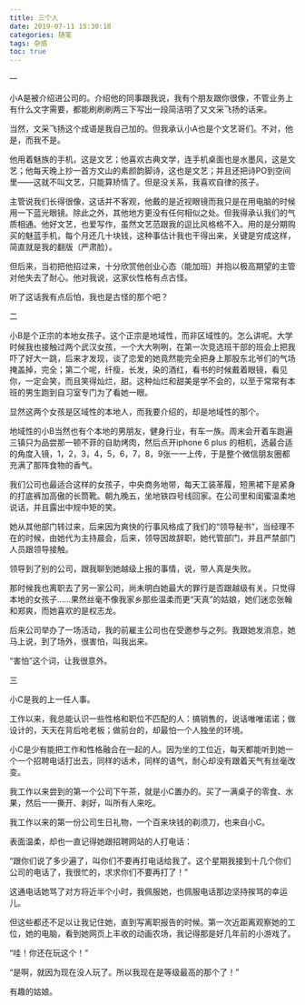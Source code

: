 ```yaml
---
title: 三个人
date: 2019-07-11 15:30:18
categories: 随笔
tags: 杂感
toc: true
---
```

一

小A是被介绍进公司的。介绍他的同事跟我说，我有个朋友跟你很像，不管业务上有什么文字需要，都能刷刷刷两三下写出一段简洁明了又文采飞扬的话来。

当然，文采飞扬这个成语是我自己加的。但我承认小A也是个文艺哥们。不对，他是，而我不是。

他用着魅族的手机，这是文艺；他喜欢古典文学，连手机桌面也是水墨风，这是文艺；他每天晚上抄一首方文山的素颜韵脚诗，这也是文艺；并且还把诗PO到空间里——这就不叫文艺，只能算矫情了。但是没关系，我喜欢自律的孩子。

主管说我们长得很像，这话并不客观，他戴的是近视眼镜而我只是在用电脑的时候用一下蓝光眼镜。除此之外，其他地方更没有任何相似之处。但我得承认我们的气质相通。他好文艺，也爱写作，虽然文艺范跟我的逗比风格格不入。用的是分期购买的魅蓝手机，每个月还几十块钱，这种事估计我也干得出来，关键是穷成这样，简直就是我的翻版（严肃脸）。

但后来，当初把他招过来，十分欣赏他创业心态（能加班）并抱以极高期望的主管对他失去了耐心。他对我说，这家伙性格有点古怪。

听了这话我有点后怕，我也是古怪的那个吧？

二

小B是个正宗的本地女孩子。这个正宗是地域性，而非区域性的。怎么讲呢。大学时候我也接触过两个武汉女孩，一个大大咧咧，在第一次竞选班干部的班会上把我吓了好大一跳，后来才发现，谈了恋爱的她竟然能完全把身上那股东北爷们的气场掩盖掉，完全；第二个呢，纤瘦，长发，染的酒红，看书的时候戴着眼镜，看见你，一定会笑，而且笑得灿烂，甜。这种灿烂和甜美是学不会的，以至于常常有本班的男生跑到自习室专门为了看她一眼。

显然这两个女孩是区域性的本地人，而我要介绍的，却是地域性的那个。

地域性的小B当然也有个本地的男朋友，健身行业，有车一族。周末会开着车跑遍三镇只为品尝那一顿不菲的自助烤肉，然后点开iphone 6 plus 的相机，选最合适的角度入镜，1，2，3，4，5，6，7，8，9张一一上传，于是整个微信朋友圈都充满了那阵食物的香气。

我们公司也最适合这样的女孩子，中央商务地带，每天工装革履，短黑裙下是紧身的打底裤加高傲的长筒靴。朝九晚五，坐地铁四号线回家。在公司里和闺蜜温柔地说话，并且露出中规中矩的笑。

她从其他部门转过来，后来因为爽快的行事风格成了我们的“领导秘书”，当经理不在的时候，由她代为主持晨会，后来，领导因故辞职，她代管部门，并且严禁部门人员跟领导接触。

领导到了别的公司，跟我聊到她越级上报的事情，说，带人真是失败。

那时候我也离职去了另一家公司，尚未明白她最大的罪行是否跟越级有关。只觉得本地的女孩子……果然丝毫不像我家乡那些温柔而更“天真”的姑娘，她们迷恋张翰和郑爽，而她喜欢的是权志龙。

后来公司举办了一场活动，我的前雇主公司也在受邀参与之列。我跟她发消息，她马上说，到了场外，很害怕，叫我出来。

“害怕”这个词，让我很意外。

三

小C是我的上一任人事。

工作以来，我总能认识一些性格和职位不匹配的人：搞销售的，说话唯唯诺诺；做设计的，天天在背后呛老板；做前台的，却最怕一个人独坐的环境。

小C是少有能把工作和性格融合在一起的人。因为坐的工位近，每天都能听到她一个一个招聘电话打出去，同样的话术，同样的语气，耐心却没有跟着天气有丝毫改变。

我工作以来尝到的第一个公司下午茶，就是小C置办的。买了一满桌子的零食、水果，然后一一撕开、剥好，叫所有人来吃。

我工作以来的第一份公司生日礼物，一个百来块钱的剃须刀，也来自小C。

表面温柔，却也一直记得她跟招聘网站的人打电话：

“跟你们说了多少遍了，叫你们不要再打电话给我了。这个星期我接到十几个你们公司的电话了，我很忙的，求求你们不要再打了！”

这通电话她骂了对方将近半个小时，我佩服她，也佩服电话那边坚持挨骂的幸运儿。

但这些都还不足以让我记住她，直到写离职报告的时候。第一次近距离观察她的工位，她的电脑，看到她网页上丰收的动画农场，我记得那是好几年前的小游戏了。

“哇！你还在玩这个！”

“是啊，就因为现在没人玩了。所以我现在是等级最高的那个了！”

有趣的姑娘。
